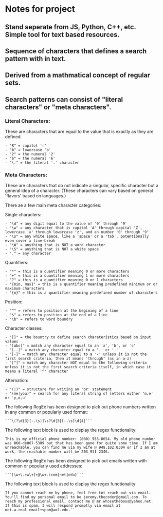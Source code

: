 # Notes for project

## Stand seperate from JS, Python, C++, etc. Simple tool for text based resources.

## Sequence of characters that defines a search pattern with in text.

## Derived from a mathmatical concept of regular sets.

## Search patterns can consist of "literal characters" or "meta characters".

### Literal Characters:
These are characters that are equal to the value that is exactly as they are defined. 

    - "R" = capitol 'r'
    - "b" = lowercase 'b'
    - "2" = the numeral '2'
    - "6" = the numeral '6'
    - "\." = the literal '.' character

### Meta Characters:
These are characters that do not indicate a singular, specific character but a general idea of a character. (These characters can vary based on general 'flavors' based on languages.)

There ae a few main meta character categories:

Single characters:

    - "\d" = any digit equal to the value of '0' through '9'
    - "\w" = any character that is capital 'A' through capital 'Z', lowercase 'a' through lowercase 'z', and an number '0' through '9'
    - "\s" = any white space. like a 'space' or a 'tab'. potentionally even cover a line-break 
    - "\W" = anything that is NOT a word character
    - "\S" = anything that is NOT a white space
    - "." = any character

Quantifiers:

    - "*" = this is a quantifier meaning 0 or more characters
    - "+" = this is a quantifier meaning 1 or more characters
    - "?" = this is a quantifier meaning 0 or 1 characters
    - "{min, max}" = this is a quantifier meaning predefined minimum or or maximum characters
    - "{n}" = this is a quantifier meaning predefined number of characters

Position:

    - "^" = refers to position at the begining of a line
    - "$" = refers to position at the end of a line
    - "\b" = refers to word boundry

Character classes:

    - "[]" = the bountry to define search charateristics based on input values
    - "[abc]" = match any character equal to an 'a', 'b', or 'c'
    - "[-.]" = match any character equal to a '-' or '.'
    - "[-]" = match any character equal to a '-' unless it is not the first search criteria, then it means 'through' (as in a-z)
    - "[^]" = match any character NOT equal to the following criteria unless it is not the first search criteria itself, in which case it means a literal '^' character

Alternation:

    - "(|)" = structure for writing an 'or' statement
    - "(me|you)" = search for any literal string of letters either 'm,e' or 'y,o,u'


The following RegEx has been designed to pick out phone numbers written in any common or popularly used format:

    ```\(?\d{3}[-.\s)]\s?\d{3}[-.\s]\d{4}```

The following text block is used to display the regex functionality:

    This is my official phone number: (860) 555-8654. My old phone number was 860-de867-5309 but that has been gone for quite some time. If I am unreachable, you can find me via my wife @ 949.102.0304 or if I am at work, the reachable number will be 203 911 2346.

The following RegEx has been designed to pick out emails written with common or popularly used addresses:

    ```[\w+\.+w\+]+@\w+.(com|net|edu)```

The following text block is used to display the regex functionality:

    If you cannot reach me by phone, feel free tot reach out via email. You'll find my personal email to be jeremy.thecoder@gmail.com. To reach my professional email, contact me @ mr.whosetheboss@yahoo.net. If this is spam, I will respond promptly via email at not.a.real.email+spam@aol.edu.``